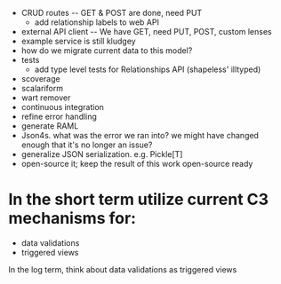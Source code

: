 - CRUD routes -- GET & POST are done, need PUT
    - add relationship labels to web API
- external API client -- We have GET, need PUT, POST, custom lenses
- example service is still kludgey
- how do we migrate current data to this model?
- tests
    - add type level tests for Relationships API  (shapeless' illtyped)
- scoverage
- scalariform
- wart remover
- continuous integration
- refine error handling
- generate RAML
- Json4s. what was the error we ran into? we might have changed enough that it's no longer an issue?
- generalize JSON serialization. e.g. Pickle[T]
- open-source it; keep the result of this work open-source ready

In the short term utilize current C3 mechanisms for:
===========
- data validations
- triggered views

In the log term, think about data validations as triggered views
